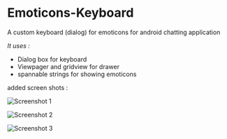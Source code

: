 Emoticons-Keyboard
==================

A custom keyboard (dialog) for emoticons for android chatting application

*It uses :*
- Dialog box for keyboard
- Viewpager and gridview for drawer
- spannable strings for showing emoticons

added screen shots :

![Screenshot 1](/s1.png "")


![Screenshot 2](/s2.png "")


![Screenshot 3](/s3.png "")
